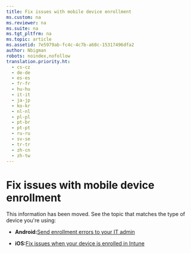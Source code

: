 ```yaml
---
title: Fix issues with mobile device enrollment
ms.custom: na
ms.reviewer: na
ms.suite: na
ms.tgt_pltfrm: na
ms.topic: article
ms.assetid: 7e5979ab-fc4c-4c7b-a60c-15317496dfa2
author: Nbigman
robots: noindex,nofollow
translation.priority.ht: 
  - cs-cz
  - de-de
  - es-es
  - fr-fr
  - hu-hu
  - it-it
  - ja-jp
  - ko-kr
  - nl-nl
  - pl-pl
  - pt-br
  - pt-pt
  - ru-ru
  - sv-se
  - tr-tr
  - zh-cn
  - zh-tw
---
```

# Fix issues with mobile device enrollment
This information has been moved. See the topic that matches the type of device you're using:

-   **Android:**[Send enrollment errors to your IT admin](http://technet.microsoft.com/library/mt502762.aspx)

-   **iOS:**[Fix issues when your device is enrolled in Intune](http://technet.microsoft.com/library/mt598622.aspx)

